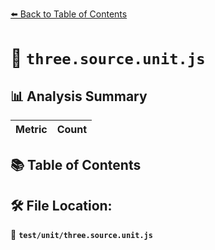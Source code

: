 [⬅️ Back to Table of Contents](../../index.md)

# 📄 `three.source.unit.js`

## 📊 Analysis Summary

| Metric | Count |
|--------|-------|

## 📚 Table of Contents


## 🛠️ File Location:
📂 **`test/unit/three.source.unit.js`**